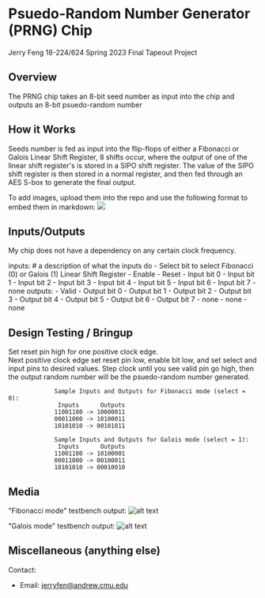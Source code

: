 # Psuedo-Random Number Generator (PRNG) Chip
Jerry Feng
18-224/624 Spring 2023 Final Tapeout Project

## Overview
The PRNG chip takes an 8-bit seed number as input into the chip and outputs an 8-bit psuedo-random number

## How it Works
Seeds number is fed as input into the flip-flops of either a Fibonacci or Galois Linear Shift Register, 
8 shifts occur, where the output of one of the linear shift register's is stored in a SIPO shift register.
The value of the SIPO shift register is then stored in a normal register, and then fed through an AES S-box to generate the final output.

To add images, upload them into the repo and use the following format to
embed them in markdown:
![](image1.png)

## Inputs/Outputs
My chip does not have a dependency on any certain clock frequency.

 inputs:               # a description of what the inputs do
    - Select bit to select Fibonacci (0) or Galois (1) Linear Shift Register
    - Enable
    - Reset
    - Input bit 0
    - Input bit 1
    - Input bit 2
    - Input bit 3
    - Input bit 4
    - Input bit 5
    - Input bit 6
    - Input bit 7
    - none
  outputs:
    - Valid
    - Output bit 0
    - Output bit 1
    - Output bit 2
    - Output bit 3
    - Output bit 4
    - Output bit 5
    - Output bit 6
    - Output bit 7
    - none
    - none
    - none
    

## Design Testing / Bringup
Set reset pin high for one positive clock edge.  
Next positive clock edge set reset pin low, enable bit low, and set select and input pins to desired values. 
Step clock until you see valid pin go high, then the output random number will be the psuedo-random number generated.
                 
                 Sample Inputs and Outputs for Fibonacci mode (select = 0):
                  Inputs      Outputs
                 11001100 -> 10000011
                 00011000 -> 10100011
                 10101010 -> 00101011
                 
                 Sample Inputs and Outputs for Galois mode (select = 1):
                  Inputs      Outputs
                 11001100 -> 10100001
                 00011000 -> 00100011
                 10101010 -> 00010010

## Media
"Fibonacci mode" testbench output:
![alt text](https://github.com/Jerry93-7/98154-tapeout/tree/main/media/media/testbench_output_fibo.png)

"Galois mode" testbench output:
![alt text](https://github.com/Jerry93-7/98154-tapeout/tree/main/media/media/testbench_output_gal.png)

## Miscellaneous (anything else)

Contact: 

  - Email: jerryfen@andrew.cmu.edu

